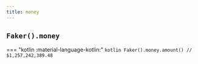 ```yaml
---
title: money
---
```


## `Faker().money`

=== "kotlin :material-language-kotlin:"
    ```kotlin
    Faker().money.amount() // $1,257,242,389.48
    ```
